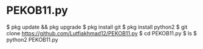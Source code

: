# PEKOB11.py
$ pkg update && pkg upgrade
$ pkg install git
$ pkg install python2
$ git clone https://github.com/Lutfiakhmad12/PEKOB11.py
$ cd PEKOB11.py
$ ls
$ python2 PEKOB11.py

